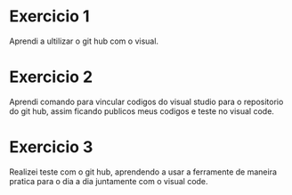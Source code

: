 # Exercicio 1
Aprendi a ultilizar o git hub com o visual.

# Exercicio 2
Aprendi comando para vincular codigos do visual studio para o repositorio do git hub, assim ficando publicos meus codigos e teste no visual code.

# Exercicio 3
Realizei teste com o git hub, aprendendo a usar a ferramente de maneira pratica para o dia a dia juntamente com o visual code. 
